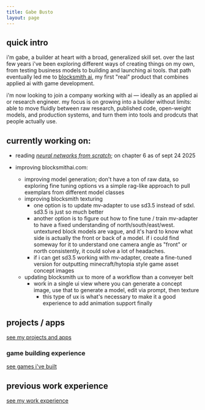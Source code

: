 ```yaml
---
title: Gabe Busto
layout: page
---
```


## quick intro
i'm gabe, a builder at heart with a broad, generalized skill set. over the last few years i've been exploring different ways of creating things on my own, from testing business models to building and launching ai tools. that path eventually led me to [blocksmith ai](./blocksmithai.md), my first "real" product that combines applied ai with game development.

i'm now looking to join a company working with ai — ideally as an applied ai or research engineer. my focus is on growing into a builder without limits: able to move fluidly between raw research, published code, open-weight models, and production systems, and turn them into tools and prodcuts that people actually use.


## currently working on:
- reading [*neural networks from scratch*](https://nnfs.io/); on chapter 6 as of sept 24 2025

- improving blocksmithai.com:
    - improving model generation; don't have a ton of raw data, so exploring fine tuning options vs a simple rag-like approach to pull exemplars from different model classes
    - improving blocksmith texturing
        - one option is to update mv-adapter to use sd3.5 instead of sdxl. sd3.5 is just so much better
        - another option is to figure out how to fine tune / train mv-adapter to have a fixed understanding of north/south/east/west. untextured block models are vague, and it's hard to know what side is actually the front or back of a model. if i could find someway for it to understand one camera angle as "front" or north consistently, it could solve a lot of headaches.
        - if i can get sd3.5 working with mv-adapter, create a fine-tuned version for outputting minecraft/hytopia style game asset concept images
    - updating blocksmith ux to more of a workflow than a conveyer belt
        - work in a single ui view where you can generate a concept image, use that to generate a model, edit via prompt, then texture
            - this type of ux is what's necessary to make it a good experience to add animation support finally


## projects / apps
[see my projects and apps](./projects.md)


### game building experience
[see games i've built](./games.md)


## previous work experience
[see my work experience](./experience.md)